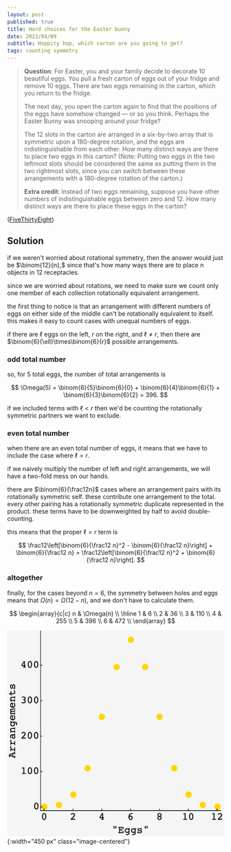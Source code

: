 ```yaml
---
layout: post
published: true
title: Hard choices for the Easter bunny
date: 2023/04/09
subtitle: Hoppity hop, which carton are you going to get?
tags: counting symmetry 
---
```


>**Question**: For Easter, you and your family decide to decorate $10$ beautiful eggs. You pull a fresh carton of eggs out of your fridge and remove $10$ eggs. There are two eggs remaining in the carton, which you return to the fridge.
>
>The next day, you open the carton again to find that the positions of the eggs have somehow changed — or so you think. Perhaps the Easter Bunny was snooping around your fridge?
>
>The $12$ slots in the carton are arranged in a six-by-two array that is symmetric upon a $180$-degree rotation, and the eggs are indistinguishable from each other. How many distinct ways are there to place two eggs in this carton? (Note: Putting two eggs in the two leftmost slots should be considered the same as putting them in the two rightmost slots, since you can switch between these arrangements with a 180-degree rotation of the carton.)
>
>**Extra credit**: Instead of two eggs remaining, suppose you have other numbers of indistinguishable eggs between zero and $12.$ How many distinct ways are there to place these eggs in the carton?

<!--more-->

([FiveThirtyEight](URL))

## Solution

if we weren't worried about rotational symmetry, then the answer would just be $\binom{12}{n},$ since that's how many ways there are to place $n$ objects in $12$ receptacles.

since we are worried about rotations, we need to make sure we count only one member of each collection rotationally equivalent arrangement.

the first thing to notice is that an arrangement with different numbers of eggs on either side of the middle can't be rotationally equivalent to itself. this makes it easy to count cases with unequal numbers of eggs. 

if there are $\ell$ eggs on the left, $r$ on the right, and $\ell \neq r,$ then there are $\binom{6}{\ell}\times\binom{6}{r}$ possible arrangements. 

### odd total number

so, for $5$ total eggs, the number of total arrangements is 

$$ \Omega(5) = \binom{6}{5}\binom{6}{0} + \binom{6}{4}\binom{6}{1} + \binom{6}{3}\binom{6}{2} = 396. $$

if we included terms with $\ell < r$ then we'd be counting the rotationally symmetric partners we want to exclude.

### even total number

when there are an even total number of eggs, it means that we have to include the case where $\ell = r.$ 

if we naively multiply the number of left and right arrangements, we will have a two-fold mess on our hands.

there are $\binom{6}{\frac12n}$ cases where an arrangement pairs with its rotationally symmetric self. these contribute one arrangement to the total. every other pairing has a rotationally symmetric duplicate represented in the product. these terms have to be downweighted by half to avoid double-counting.

this means that the proper $\ell=r$ term is

$$ \frac12\left[\binom{6}{\frac12 n}^2 - \binom{6}{\frac12 n}\right] + \binom{6}{\frac12 n} = \frac12\left[\binom{6}{\frac12 n}^2 + \binom{6}{\frac12 n}\right]. $$


### altogether

finally, for the cases beyond $n=6,$ the symmetry between holes and eggs means that $\Omega(n) = \Omega(12-n),$ and we don't have to calculate them.

$$
  \begin{array}{c|c}
     n & \Omega(n) \\ \hline
     1 & 6 \\
     2 & 36 \\
     3 & 110 \\
     4 & 255 \\
     5 & 396 \\
     6 & 472 \\
  \end{array}
$$

![](/img/2023-04-09-egg-arrangements.png){:width="450 px" class="image-centered"}

<br>

